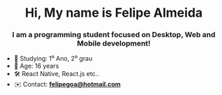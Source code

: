 <h1 align = "center"> Hi, My name is Felipe Almeida </h1>
<h3 align = "center"> I am a programming student focused on Desktop, Web and Mobile development! </h3>


- 📕 Studying: 1⁰ Ano, 2⁰ grau
- 📌 Age: 16 years
- 🛠 React Native, React.js etc..
- ✉️ Contact: **felipegoa@hotmail.com**
